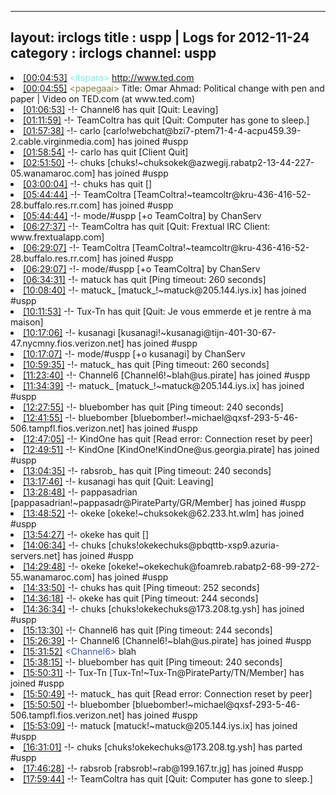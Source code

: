 
---
layout: irclogs
title : uspp | Logs for 2012-11-24
category : irclogs
channel: uspp
---
<li class="logitem"><a href="#00:04:53" name="00:04:53" class="time">[00:04:53]</a> <span class="person" style="color:#7deee6">&lt;itspara&gt;</span> <a href="http://www.ted.com/talks/omar_ahmad_political_change_with_pen_and_paper.html" target="_blank">http://www.ted.com</a> </li>
<li class="logitem"><a href="#00:04:55" name="00:04:55" class="time">[00:04:55]</a> <span class="person" style="color:#817e41">&lt;papegaai&gt;</span> Title: Omar Ahmad: Political change with pen and paper | Video on TED.com (at www.ted.com) </li>
<li class="logitem"><a href="#01:06:53" name="01:06:53" class="time">[01:06:53]</a> -!- <span class="quit">Channel6</span> has quit [Quit: Leaving] </li>
<li class="logitem"><a href="#01:11:59" name="01:11:59" class="time">[01:11:59]</a> -!- <span class="quit">TeamColtra</span> has quit [Quit: Computer has gone to sleep.] </li>
<li class="logitem"><a href="#01:57:38" name="01:57:38" class="time">[01:57:38]</a> -!- <span class="join">carlo</span> [carlo!webchat@bzi7-ptem71-4-4-acpu459.39-2.cable.virginmedia.com] has joined #uspp </li>
<li class="logitem"><a href="#01:58:54" name="01:58:54" class="time">[01:58:54]</a> -!- <span class="quit">carlo</span> has quit [Client Quit] </li>
<li class="logitem"><a href="#02:51:50" name="02:51:50" class="time">[02:51:50]</a> -!- <span class="join">chuks</span> [chuks!~chuksokek@azwegij.rabatp2-13-44-227-05.wanamaroc.com] has joined #uspp </li>
<li class="logitem"><a href="#03:00:04" name="03:00:04" class="time">[03:00:04]</a> -!- <span class="quit">chuks</span> has quit [] </li>
<li class="logitem"><a href="#05:44:44" name="05:44:44" class="time">[05:44:44]</a> -!- <span class="join">TeamColtra</span> [TeamColtra!~teamcoltr@kru-436-416-52-28.buffalo.res.rr.com] has joined #uspp </li>
<li class="logitem"><a href="#05:44:44" name="05:44:44" class="time">[05:44:44]</a> -!- mode/<span class="mode">#uspp</span> [+o TeamColtra] by ChanServ </li>
<li class="logitem"><a href="#06:27:37" name="06:27:37" class="time">[06:27:37]</a> -!- <span class="quit">TeamColtra</span> has quit [Quit: Frextual IRC Client: www.frextualapp.com] </li>
<li class="logitem"><a href="#06:29:07" name="06:29:07" class="time">[06:29:07]</a> -!- <span class="join">TeamColtra</span> [TeamColtra!~teamcoltr@kru-436-416-52-28.buffalo.res.rr.com] has joined #uspp </li>
<li class="logitem"><a href="#06:29:07" name="06:29:07" class="time">[06:29:07]</a> -!- mode/<span class="mode">#uspp</span> [+o TeamColtra] by ChanServ </li>
<li class="logitem"><a href="#06:34:31" name="06:34:31" class="time">[06:34:31]</a> -!- <span class="quit">matuck</span> has quit [Ping timeout: 260 seconds] </li>
<li class="logitem"><a href="#10:08:40" name="10:08:40" class="time">[10:08:40]</a> -!- <span class="join">matuck_</span> [matuck_!~matuck@205.144.iys.ix] has joined #uspp </li>
<li class="logitem"><a href="#10:11:53" name="10:11:53" class="time">[10:11:53]</a> -!- <span class="quit">Tux-Tn</span> has quit [Quit: Je vous emmerde et je rentre à ma maison] </li>
<li class="logitem"><a href="#10:17:06" name="10:17:06" class="time">[10:17:06]</a> -!- <span class="join">kusanagi</span> [kusanagi!~kusanagi@tijn-401-30-67-47.nycmny.fios.verizon.net] has joined #uspp </li>
<li class="logitem"><a href="#10:17:07" name="10:17:07" class="time">[10:17:07]</a> -!- mode/<span class="mode">#uspp</span> [+o kusanagi] by ChanServ </li>
<li class="logitem"><a href="#10:59:35" name="10:59:35" class="time">[10:59:35]</a> -!- <span class="quit">matuck_</span> has quit [Ping timeout: 260 seconds] </li>
<li class="logitem"><a href="#11:23:40" name="11:23:40" class="time">[11:23:40]</a> -!- <span class="join">Channel6</span> [Channel6!~blah@us.pirate] has joined #uspp </li>
<li class="logitem"><a href="#11:34:39" name="11:34:39" class="time">[11:34:39]</a> -!- <span class="join">matuck_</span> [matuck_!~matuck@205.144.iys.ix] has joined #uspp </li>
<li class="logitem"><a href="#12:27:55" name="12:27:55" class="time">[12:27:55]</a> -!- <span class="quit">bluebomber</span> has quit [Ping timeout: 240 seconds] </li>
<li class="logitem"><a href="#12:41:55" name="12:41:55" class="time">[12:41:55]</a> -!- <span class="join">bluebomber</span> [bluebomber!~michael@qxsf-293-5-46-506.tampfl.fios.verizon.net] has joined #uspp </li>
<li class="logitem"><a href="#12:47:05" name="12:47:05" class="time">[12:47:05]</a> -!- <span class="quit">KindOne</span> has quit [Read error: Connection reset by peer] </li>
<li class="logitem"><a href="#12:49:51" name="12:49:51" class="time">[12:49:51]</a> -!- <span class="join">KindOne</span> [KindOne!KindOne@us.georgia.pirate] has joined #uspp </li>
<li class="logitem"><a href="#13:04:35" name="13:04:35" class="time">[13:04:35]</a> -!- <span class="quit">rabsrob_</span> has quit [Ping timeout: 240 seconds] </li>
<li class="logitem"><a href="#13:17:46" name="13:17:46" class="time">[13:17:46]</a> -!- <span class="quit">kusanagi</span> has quit [Quit: Leaving] </li>
<li class="logitem"><a href="#13:28:48" name="13:28:48" class="time">[13:28:48]</a> -!- <span class="join">pappasadrian</span> [pappasadrian!~pappasadr@PirateParty/GR/Member] has joined #uspp </li>
<li class="logitem"><a href="#13:48:52" name="13:48:52" class="time">[13:48:52]</a> -!- <span class="join">okeke</span> [okeke!~chuksokek@62.233.ht.wlm] has joined #uspp </li>
<li class="logitem"><a href="#13:54:27" name="13:54:27" class="time">[13:54:27]</a> -!- <span class="quit">okeke</span> has quit [] </li>
<li class="logitem"><a href="#14:06:34" name="14:06:34" class="time">[14:06:34]</a> -!- <span class="join">chuks</span> [chuks!okekechuks@pbqttb-xsp9.azuria-servers.net] has joined #uspp </li>
<li class="logitem"><a href="#14:29:48" name="14:29:48" class="time">[14:29:48]</a> -!- <span class="join">okeke</span> [okeke!~okekechuk@foamreb.rabatp2-68-99-272-55.wanamaroc.com] has joined #uspp </li>
<li class="logitem"><a href="#14:33:50" name="14:33:50" class="time">[14:33:50]</a> -!- <span class="quit">chuks</span> has quit [Ping timeout: 252 seconds] </li>
<li class="logitem"><a href="#14:36:18" name="14:36:18" class="time">[14:36:18]</a> -!- <span class="quit">okeke</span> has quit [Ping timeout: 244 seconds] </li>
<li class="logitem"><a href="#14:36:34" name="14:36:34" class="time">[14:36:34]</a> -!- <span class="join">chuks</span> [chuks!okekechuks@173.208.tg.ysh] has joined #uspp </li>
<li class="logitem"><a href="#15:13:30" name="15:13:30" class="time">[15:13:30]</a> -!- <span class="quit">Channel6</span> has quit [Ping timeout: 244 seconds] </li>
<li class="logitem"><a href="#15:26:39" name="15:26:39" class="time">[15:26:39]</a> -!- <span class="join">Channel6</span> [Channel6!~blah@us.pirate] has joined #uspp </li>
<li class="logitem"><a href="#15:31:52" name="15:31:52" class="time">[15:31:52]</a> <span class="person" style="color:#3d5ba0">&lt;Channel6&gt;</span> blah </li>
<li class="logitem"><a href="#15:38:15" name="15:38:15" class="time">[15:38:15]</a> -!- <span class="quit">bluebomber</span> has quit [Ping timeout: 240 seconds] </li>
<li class="logitem"><a href="#15:50:31" name="15:50:31" class="time">[15:50:31]</a> -!- <span class="join">Tux-Tn</span> [Tux-Tn!~Tux-Tn@PirateParty/TN/Member] has joined #uspp </li>
<li class="logitem"><a href="#15:50:49" name="15:50:49" class="time">[15:50:49]</a> -!- <span class="quit">matuck_</span> has quit [Read error: Connection reset by peer] </li>
<li class="logitem"><a href="#15:50:50" name="15:50:50" class="time">[15:50:50]</a> -!- <span class="join">bluebomber</span> [bluebomber!~michael@qxsf-293-5-46-506.tampfl.fios.verizon.net] has joined #uspp </li>
<li class="logitem"><a href="#15:53:09" name="15:53:09" class="time">[15:53:09]</a> -!- <span class="join">matuck</span> [matuck!~matuck@205.144.iys.ix] has joined #uspp </li>
<li class="logitem"><a href="#16:31:01" name="16:31:01" class="time">[16:31:01]</a> -!- <span class="part">chuks</span> [chuks!okekechuks@173.208.tg.ysh] has parted #uspp </li>
<li class="logitem"><a href="#17:46:28" name="17:46:28" class="time">[17:46:28]</a> -!- <span class="join">rabsrob</span> [rabsrob!~rab@199.167.tr.jg] has joined #uspp </li>
<li class="logitem"><a href="#17:59:44" name="17:59:44" class="time">[17:59:44]</a> -!- <span class="quit">TeamColtra</span> has quit [Quit: Computer has gone to sleep.] </li>


